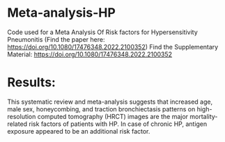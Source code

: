 # Meta-analysis-HP
 Code used for a Meta Analysis Of Risk factors for Hypersensitivity Pneumonitis (Find the paper here:   https://doi.org/10.1080/17476348.2022.2100352)
Find the Supplementary Material: https://doi.org/10.1080/17476348.2022.2100352


# Results:

This systematic review and meta-analysis suggests that increased age, male sex, honeycombing, and traction bronchiectasis patterns on high-resolution computed tomography (HRCT) images are the major mortality-related risk factors of patients with HP. In case of chronic HP, antigen exposure appeared to be an additional risk factor.
